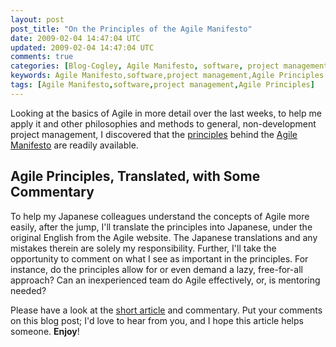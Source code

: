 ```yaml
---           
layout: post
post_title: "On the Principles of the Agile Manifesto"
date: 2009-02-04 14:47:04 UTC
updated: 2009-02-04 14:47:04 UTC
comments: true
categories: [Blog-Cogley, Agile Manifesto, software, project management, Agile Principles]
keywords: Agile Manifesto,software,project management,Agile Principles
tags: [Agile Manifesto,software,project management,Agile Principles]
---
```

 

Looking at the basics of Agile in more detail over the last weeks, to help me apply it and other philosophies and methods to general, non-development project management, I discovered that the [principles](http://agilemanifesto.org/principles.html) behind the [Agile Manifesto](http://rick.cogley.info/blog/index.php?id=3737982440893156726) are readily available. 


## Agile Principles, Translated, with Some Commentary



To help my Japanese colleagues understand the concepts of Agile more easily, after the jump, I'll translate the principles into Japanese, under the original English from the Agile website. The Japanese translations and any mistakes therein are solely my responsibility. Further, I'll take the opportunity to comment on what I see as important in the principles. For instance, do the principles allow for or even demand a lazy, free-for-all approach? Can an inexperienced team do Agile effectively, or, is mentoring needed? 


Please have a look at the [short article](http://rick.cogley.info/goodies/reference/rick-cogley-on-agile-principles.php) and commentary. Put your comments on this blog post; I'd love to hear from you, and I hope this article helps someone. **Enjoy**!

